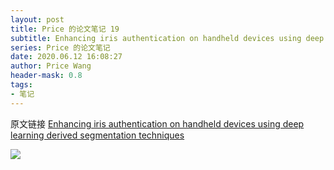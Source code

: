 ```yaml
---
layout: post
title: Price 的论文笔记 19
subtitle: Enhancing iris authentication on handheld devices using deep learning derived segmentation techniques
series: Price 的论文笔记
date: 2020.06.12 16:08:27
author: Price Wang
header-mask: 0.8
tags:
- 笔记
---
```


原文链接 [Enhancing iris authentication on handheld devices using deep learning derived segmentation techniques](https://ieeexplore.ieee.org/document/8326219)

<img class="post_img" src="{{ site.baseurl }}/img/post/{{ page.series }}/{{ page.title }}.png">
